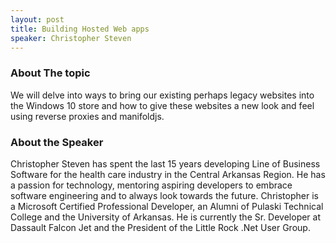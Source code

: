 ```yaml
---
layout: post
title: Building Hosted Web apps
speaker: Christopher Steven
---
```


### About The topic
We will delve into ways to bring our existing perhaps legacy websites into the Windows 10 store and how to give these websites a new look and feel using reverse proxies and manifoldjs.

### About the Speaker
Christopher Steven has spent the last 15 years developing Line of Business Software for the health care industry in the Central Arkansas Region. He has a passion for technology, mentoring aspiring developers to embrace software engineering and to always look towards the future. Christopher is a Microsoft Certified Professional Developer, an Alumni of Pulaski Technical College and the University of Arkansas. He is currently the Sr. Developer at Dassault Falcon Jet and the President of the Little Rock .Net User Group.